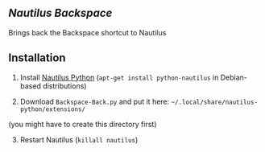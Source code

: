 *Nautilus Backspace*
-----------------------
Brings back the Backspace shortcut to Nautilus

Installation
-----------------------
1) Install [Nautilus Python](https://wiki.gnome.org/Projects/NautilusPython) (`apt-get install python-nautilus` in Debian-based distributions)
 
2) Download `Backspace-Back.py` and put it here: `~/.local/share/nautilus-python/extensions/`

(you might have to create this directory first)

3) Restart Nautilus (`killall nautilus`)
